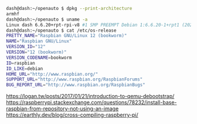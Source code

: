 ```bash
dash@dash:~/openauto $ dpkg --print-architecture
armhf
dash@dash:~/openauto $ uname -a
Linux dash 6.6.20+rpt-rpi-v8 #1 SMP PREEMPT Debian 1:6.6.20-1+rpt1 (2024-03-07) aarch64 GNU/Linux
dash@dash:~/openauto $ cat /etc/os-release
PRETTY_NAME="Raspbian GNU/Linux 12 (bookworm)"
NAME="Raspbian GNU/Linux"
VERSION_ID="12"
VERSION="12 (bookworm)"
VERSION_CODENAME=bookworm
ID=raspbian
ID_LIKE=debian
HOME_URL="http://www.raspbian.org/"
SUPPORT_URL="http://www.raspbian.org/RaspbianForums"
BUG_REPORT_URL="http://www.raspbian.org/RaspbianBugs"
```


https://logan.tw/posts/2017/01/21/introduction-to-qemu-debootstrap/
https://raspberrypi.stackexchange.com/questions/78232/install-base-raspbian-from-repository-not-using-an-image
https://earthly.dev/blog/cross-compiling-raspberry-pi/


